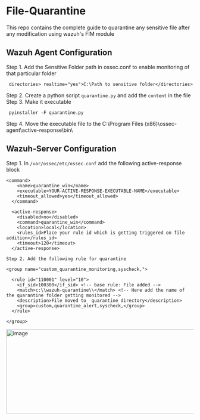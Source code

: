 # File-Quarantine
This repo contains the complete guide to quarantine any sensitive file after any modification using wazuh's FIM module

## Wazuh Agent Configuration
Step 1. Add the Sensitive Folder path in ossec.conf to enable monitoring of that particular folder

``` directories> realtime="yes">C:\Path to sensitive folder</directories>```

Step 2. Create a python script ```quarantine.py``` and add the ```content``` in the file
Step 3. Make it executable

``` pyinstaller -F quarantine.py```

Step 4. Move the executable file to the C:\Program Files (x86)\ossec-agent\active-response\bin\

## Wazuh-Server Configuration
Step 1. In ```/var/ossec/etc/ossec.conf``` add the following active-response block

```
<command>
    <name>quarantine_win</name>
    <executable>YOUR-ACTIVE-RESPONSE-EXECUTABLE-NAME</executable>
    <timeout_allowed>yes</timeout_allowed>
  </command>

  <active-response>
    <disabled>no</disabled>
    <command>quarantine_win</command>
    <location>local</location>
    <rules_id>Place your rule id which is getting triggered on file addition</rules_id>
    <timeout>120</timeout>
  </active-response>

Step 2. Add the following rule for quarantine
```
```
<group name="custom_quarantine_monitoring,syscheck,">

  <rule id="110001" level="10">
    <if_sid>100300</if_sid> <!-- base rule: File added -->
    <match>c:\\wazuh-quarantine\\</match> <!-- Here add the name of the quarantine folder getting monitored -->
    <description>File moved to  quarantine directory</description>
    <group>custom,quarantine_alert,syscheck,</group>
  </rule>

</group>
```

<img width="1284" height="226" alt="image" src="https://github.com/user-attachments/assets/b88d8c52-59ef-40bd-9fc9-ffd0f0c4e6f7" />
